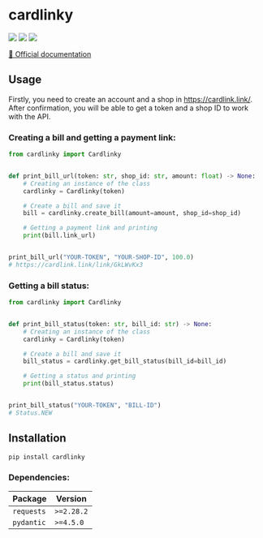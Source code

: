 # cardlinky
<a href="https://pypi.org/project/cardlinky/"><img src="https://img.shields.io/pypi/v/cardlinky?style=flat-square"></a> <a href="https://pypi.org/project/cardlinky/"><img src="https://img.shields.io/pypi/dm/cardlinky?color=blue&style=flat-square"></a> <img src="https://img.shields.io/pypi/pyversions/cardlinky?style=flat-square"> 

[📘 Official documentation](https://cardlink.link/reference/api)

## Usage
Firstly, you need to create an account and а shop in https://cardlink.link/. After confirmation, you will be able to get a token and a shop ID to work with the API.

### Creating a bill and getting a payment link:
```py
from cardlinky import Cardlinky


def print_bill_url(token: str, shop_id: str, amount: float) -> None:
    # Creating an instance of the class
    cardlinky = Cardlinky(token)

    # Create a bill and save it
    bill = cardlinky.create_bill(amount=amount, shop_id=shop_id)

    # Getting a payment link and printing
    print(bill.link_url)


print_bill_url("YOUR-TOKEN", "YOUR-SHOP-ID", 100.0)
# https://cardlink.link/link/GkLWvKx3
```

### Getting a bill status:
```py
from cardlinky import Cardlinky


def print_bill_status(token: str, bill_id: str) -> None:
    # Creating an instance of the class
    cardlinky = Cardlinky(token)

    # Create a bill and save it
    bill_status = cardlinky.get_bill_status(bill_id=bill_id)

    # Getting a status and printing
    print(bill_status.status)


print_bill_status("YOUR-TOKEN", "BILL-ID")
# Status.NEW
```

## Installation
```sh
pip install cardlinky
```
### Dependencies:
Package  | Version
-------- | ----------
`requests` | `>=2.28.2` 
`pydantic` | `>=4.5.0` 
